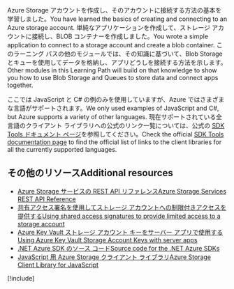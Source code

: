 <span data-ttu-id="90211-101">Azure Storage アカウントを作成し、そのアカウントに接続する方法の基本を学習しました。</span><span class="sxs-lookup"><span data-stu-id="90211-101">You have learned the basics of creating and connecting to an Azure storage account.</span></span> <span data-ttu-id="90211-102">単純なアプリケーションを作成して、ストレージ アカウントに接続し、BLOB コンテナーを作成しました。</span><span class="sxs-lookup"><span data-stu-id="90211-102">You wrote a simple application to connect to a storage account and create a blob container.</span></span> <span data-ttu-id="90211-103">このラーニング パスの他のモジュールでは、その知識に基づいて、Blob Storage とキューを使用してデータを格納し、アプリどうしを接続する方法を示します。</span><span class="sxs-lookup"><span data-stu-id="90211-103">Other modules in this Learning Path will build on that knowledge to show you how to use Blob Storage and Queues to store data and connect apps together.</span></span>

<span data-ttu-id="90211-104">ここでは JavaScript と C# の例のみを使用していますが、Azure ではさまざまな言語がサポートされます。</span><span class="sxs-lookup"><span data-stu-id="90211-104">We only used examples of JavaScript and C#, but Azure supports a variety of other languages.</span></span> <span data-ttu-id="90211-105">現在サポートされている全言語のクライアント ライブラリへの公式のリンク一覧については、公式の [SDK Tools ドキュメント ページ](https://docs.microsoft.com/azure/#pivot=sdkstools)を参照してください。</span><span class="sxs-lookup"><span data-stu-id="90211-105">Check the official [SDK Tools documentation page](https://docs.microsoft.com/azure/#pivot=sdkstools) to find the official list of links to the client libraries for all the currently supported languages.</span></span>

## <a name="additional-resources"></a><span data-ttu-id="90211-106">その他のリソース</span><span class="sxs-lookup"><span data-stu-id="90211-106">Additional resources</span></span>

- [<span data-ttu-id="90211-107">Azure Storage サービスの REST API リファレンス</span><span class="sxs-lookup"><span data-stu-id="90211-107">Azure Storage Services REST API Reference</span></span>](https://docs.microsoft.com/rest/api/storageservices/)
- [<span data-ttu-id="90211-108">共有アクセス署名を使用してストレージ アカウントへの制限付きアクセスを提供する</span><span class="sxs-lookup"><span data-stu-id="90211-108">Using shared access signatures to provide limited access to a storage account</span></span>](https://docs.microsoft.com/azure/storage/common/storage-dotnet-shared-access-signature-part-1)
- [<span data-ttu-id="90211-109">Azure Key Vault ストレージ アカウント キーをサーバー アプリで使用する</span><span class="sxs-lookup"><span data-stu-id="90211-109">Using Azure Key Vault Storage Account Keys with server apps</span></span>](https://docs.microsoft.com/azure/key-vault/key-vault-ovw-storage-keys)
- [<span data-ttu-id="90211-110">.NET Azure SDK のソース コード</span><span class="sxs-lookup"><span data-stu-id="90211-110">Source code for the .NET Azure SDKs</span></span>](https://github.com/Azure/azure-sdk-for-net)
- [<span data-ttu-id="90211-111">JavaScript 用 Azure Storage クライアント ライブラリ</span><span class="sxs-lookup"><span data-stu-id="90211-111">Azure Storage Client Library for JavaScript</span></span>](https://github.com/Azure/azure-storage-node#azure-storage-javascript-client-library-for-browsers)

[!include[](../../../includes/azure-sandbox-cleanup.md)]
